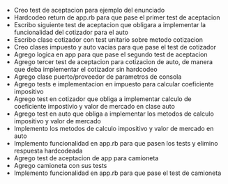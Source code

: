 - Creo test de aceptacion para ejemplo del enunciado
- Hardcodeo return de app.rb para que pase el primer test de aceptacion
- Escribo siguiente test de aceptacion que obligara a implementar la funcionalidad del cotizador para el auto
- Escribo clase cotizador con test unitario sobre metodo cotizacion
- Creo clases impuesto y auto vacias para que pase el test de cotizador
- Agrego logica en app para que pase el segundo test de aceptacion
- Agrego tercer test de aceptacion para cotizacion de auto, de manera que deba implementar el cotizador sin hardcodeo
- Agrego clase puerto/proveedor de parametros de consola
- Agrego tests e implementacion en impuesto para calcular coeficiente impositivo
- Agrego test en cotizador que obliga a implementar calculo de coeficiente impostivio y valor de mercado en clase auto
- Agrego test en auto que obliga a implementar los metodos de calculo impositivo y valor de mercado
- Implemento los metodos de calculo impositivo y valor de mercado en auto
- Implemento funcionalidad en app.rb para que pasen los tests y elimino respuesta hardcodeada
- Agrego test de aceptacion de app para camioneta
- Agrego camioneta con sus tests
- Implemento funcionalidad en app.rb para que pase el test de camioneta

